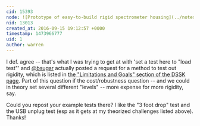 ```yaml
---
cid: 15393
node: ![Prototype of easy-to-build rigid spectrometer housing](../notes/warren/04-21-2016/prototype-of-easy-to-build-rigid-spectrometer-housing)
nid: 13013
created_at: 2016-09-15 19:12:57 +0000
timestamp: 1473966777
uid: 1
author: warren
---
```


I def. agree -- that's what I was trying to get at with 'set a test here to "load test"' and [@bsugar](/profile/bsugar) actually posted a request for a method to test out rigidity, which is listed in [the "Limitations and Goals" section of the DSSK page](https://publiclab.org/wiki/desktop-spectrometry-kit-3-0#Limitations+&+Goals). Part of this question if the cost/robustness question -- and we could in theory set several different "levels" -- more expense for more rigidity, say. 

Could you repost your example tests there? I like the "3 foot drop" test and the USB unplug test (esp as it gets at my theorized challenges listed above). Thanks!